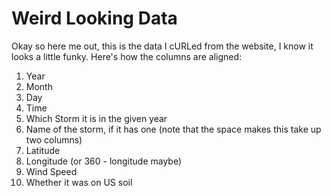 # Weird Looking Data

Okay so here me out, this is the data I cURLed from the website, I know it looks a little funky. Here's how the columns are aligned:

<ol>
   <li>Year</li>
   <li>Month</li>
   <li>Day</li>
   <li>Time</li>
   <li>Which Storm it is in the given year</li>
   <li>Name of the storm, if it has one (note that the space makes this take up two columns)</li>
   <li>Latitude</li>
   <li>Longitude (or 360 - longitude maybe)</li>
   <li>Wind Speed</li>
   <li>Whether it was on US soil</li>
</ol>
